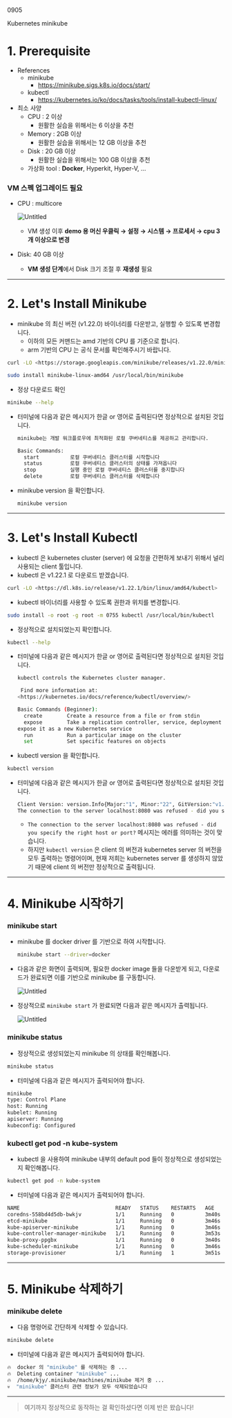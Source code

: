 0905

Kubernetes minikube



# 1. Prerequisite

- References
  - minikube
    - https://minikube.sigs.k8s.io/docs/start/
  - kubectl
    - https://kubernetes.io/ko/docs/tasks/tools/install-kubectl-linux/
- 최소 사양
  - CPU : 2 이상
    - 원활한 실습을 위해서는 6 이상을 추천
  - Memory : 2GB 이상
    - 원활한 실습을 위해서는 12 GB 이상을 추천
  - Disk : 20 GB 이상
    - 원활한 실습을 위해서는 100 GB 이상을 추천
  - 가상화 tool : **Docker**, Hyperkit, Hyper-V, ...

### VM 스펙 업그레이드 필요

- CPU : multicore

  ![Untitled](https://s3-us-west-2.amazonaws.com/secure.notion-static.com/1cdba5a0-4ba4-4e88-86c7-bcf59d53f12c/Untitled.png)

  - VM 생성 이후 **demo 용 머신 우클릭 → 설정 → 시스템 → 프로세서 → cpu 3개 이상으로 변경**

- Disk: 40 GB 이상

  - **VM 생성 단계**에서 Disk 크기 조절 후 **재생성** 필요

------

# 2. Let's Install Minikube

- minikube 의 최신 버전 (v1.22.0) 바이너리를 다운받고, 실행할 수 있도록 변경합니다.
  - 이하의 모든 커맨드는 amd 기반의 CPU 를 기준으로 합니다.
  - arm 기반의 CPU 는 공식 문서를 확인해주시기 바랍니다.

```bash
curl -LO <https://storage.googleapis.com/minikube/releases/v1.22.0/minikube-linux-amd64>

sudo install minikube-linux-amd64 /usr/local/bin/minikube
```

- 정상 다운로드 확인

```bash
minikube --help
```

- 터미널에 다음과 같은 메시지가 한글 or 영어로 출력된다면 정상적으로 설치된 것입니다.

  ```bash
  minikube는 개발 워크플로우에 최적화된 로컬 쿠버네티스를 제공하고 관리합니다.
  
  Basic Commands:
    start          로컬 쿠버네티스 클러스터를 시작합니다
    status         로컬 쿠버네티스 클러스터의 상태를 가져옵니다
    stop           실행 중인 로컬 쿠버네티스 클러스터를 중지합니다
    delete         로컬 쿠버네티스 클러스터를 삭제합니다
  ```

- minikube version 을 확인합니다.

  ```bash
  minikube version
  ```

------

# 3. Let's Install Kubectl

- kubectl 은 kubernetes cluster (server) 에 요청을 간편하게 보내기 위해서 널리 사용되는 client 툴입니다.
- kubectl 은 v1.22.1 로 다운로드 받겠습니다.

```bash
curl -LO <https://dl.k8s.io/release/v1.22.1/bin/linux/amd64/kubectl>
```

- kubectl 바이너리를 사용할 수 있도록 권한과 위치를 변경합니다.

```bash
sudo install -o root -g root -m 0755 kubectl /usr/local/bin/kubectl
```

- 정상적으로 설치되었는지 확인합니다.

```bash
kubectl --help
```

- 터미널에 다음과 같은 메시지가 한글 or 영어로 출력된다면 정상적으로 설치된 것입니다.

  ```bash
  kubectl controls the Kubernetes cluster manager.
  
   Find more information at:
  <https://kubernetes.io/docs/reference/kubectl/overview/>
  
  Basic Commands (Beginner):
    create        Create a resource from a file or from stdin
    expose        Take a replication controller, service, deployment or pod and
  expose it as a new Kubernetes service
    run           Run a particular image on the cluster
    set           Set specific features on objects
  ```

- kubectl version 을 확인합니다.

```bash
kubectl version
```

- 터미널에 다음과 같은 메시지가 한글 or 영어로 출력된다면 정상적으로 설치된 것입니다.

  ```bash
  Client Version: version.Info{Major:"1", Minor:"22", GitVersion:"v1.22.1", GitCommit:"632ed300f2c34f6d6d15ca4cef3d3c7073412212", GitTreeState:"clean", BuildDate:"2021-08-19T15:45:37Z", GoVersion:"go1.16.7", Compiler:"gc", Platform:"linux/amd64"}
  The connection to the server localhost:8080 was refused - did you specify the right host or port?
  ```

  - `The connection to the server localhost:8080 was refused - did you specify the right host or port?` 메시지는 에러를 의미하는 것이 맞습니다.
  - 하지만 `kubectl version` 은 client 의 버전과 kubernetes server 의 버전을 모두 출력하는 명령어이며, 현재 저희는 kubernetes server 를 생성하지 않았기 때문에 client 의 버전만 정상적으로 출력됩니다.

------

# 4. Minikube 시작하기

### minikube start

- minikube 를 docker driver 를 기반으로 하여 시작합니다.

  ```bash
  minikube start --driver=docker
  ```

- 다음과 같은 화면이 출력되며, 필요한 docker image 들을 다운받게 되고, 다운로드가 완료되면 이를 기반으로 minikube 를 구동합니다.

  ![Untitled](https://s3-us-west-2.amazonaws.com/secure.notion-static.com/1c24deb7-6f14-47ec-8606-8445220b6525/Untitled.png)

- 정상적으로 `minikube start` 가 완료되면 다음과 같은 메시지가 출력됩니다.

  ![Untitled](https://s3-us-west-2.amazonaws.com/secure.notion-static.com/4e9bca7f-e159-40b5-9f00-53b1b404d378/Untitled.png)

### minikube status

- 정상적으로 생성되었는지 minikube 의 상태를 확인해봅니다.

```bash
minikube status
```

- 터미널에 다음과 같은 메시지가 출력되어야 합니다.

```bash
minikube
type: Control Plane
host: Running
kubelet: Running
apiserver: Running
kubeconfig: Configured
```

### kubectl get pod -n kube-system

- kubectl 을 사용하여 minikube 내부의 default pod 들이 정상적으로 생성되었는지 확인해봅니다.

```bash
kubectl get pod -n kube-system
```

- 터미널에 다음과 같은 메시지가 출력되어야 합니다.

```bash
NAME                               READY   STATUS    RESTARTS   AGE
coredns-558bd4d5db-bwkjv           1/1     Running   0          3m40s
etcd-minikube                      1/1     Running   0          3m46s
kube-apiserver-minikube            1/1     Running   0          3m46s
kube-controller-manager-minikube   1/1     Running   0          3m53s
kube-proxy-ppgbx                   1/1     Running   0          3m40s
kube-scheduler-minikube            1/1     Running   0          3m46s
storage-provisioner                1/1     Running   1          3m51s
```

------

# 5. Minikube 삭제하기

### minikube delete

- 다음 명령어로 간단하게 삭제할 수 있습니다.

```bash
minikube delete
```

- 터미널에 다음과 같은 메시지가 출력되어야 합니다.

```bash
🔥  docker 의 "minikube" 를 삭제하는 중 ...
🔥  Deleting container "minikube" ...
🔥  /home/kjy/.minikube/machines/minikube 제거 중 ...
💀  "minikube" 클러스터 관련 정보가 모두 삭제되었습니다
```

------

> 여기까지 정상적으로 동작하는 걸 확인하셨다면 이제 반은 왔습니다! 

